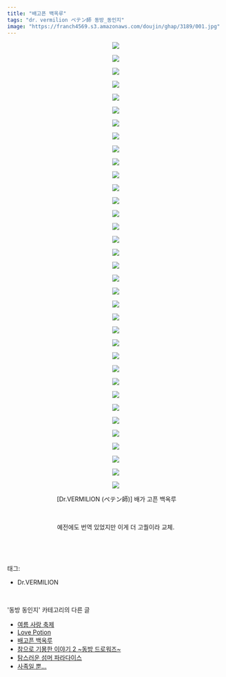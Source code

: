 ```yaml
---
title: "배고픈 백옥루"
tags: "dr．vermilion ペテン師 동방_동인지"
image: "https://franch4569.s3.amazonaws.com/doujin/ghap/3189/001.jpg"
---
```

<div class="article">
<p style="text-align: center; clear: none; float: none;"><img src="{{ site.imgserver2 }}/ghap/3189/001.jpg"/></p>
<p style="text-align: center; clear: none; float: none;"><img src="{{ site.imgserver2 }}/ghap/3189/002.jpg"/></p>
<p style="text-align: center; clear: none; float: none;"><img src="{{ site.imgserver2 }}/ghap/3189/003.jpg"/></p>
<p style="text-align: center; clear: none; float: none;"><img src="{{ site.imgserver2 }}/ghap/3189/004.jpg"/></p>
<p style="text-align: center; clear: none; float: none;"><img src="{{ site.imgserver2 }}/ghap/3189/005.jpg"/></p>
<p style="text-align: center; clear: none; float: none;"><img src="{{ site.imgserver2 }}/ghap/3189/006.jpg"/></p>
<p style="text-align: center; clear: none; float: none;"><img src="{{ site.imgserver2 }}/ghap/3189/007.jpg"/></p>
<p style="text-align: center; clear: none; float: none;"><img src="{{ site.imgserver2 }}/ghap/3189/008.jpg"/></p>
<p style="text-align: center; clear: none; float: none;"><img src="{{ site.imgserver2 }}/ghap/3189/009.jpg"/></p>
<p style="text-align: center; clear: none; float: none;"><img src="{{ site.imgserver2 }}/ghap/3189/010.jpg"/></p>
<p style="text-align: center; clear: none; float: none;"><img src="{{ site.imgserver2 }}/ghap/3189/011.jpg"/></p>
<p style="text-align: center; clear: none; float: none;"><img src="{{ site.imgserver2 }}/ghap/3189/012.jpg"/></p>
<p style="text-align: center; clear: none; float: none;"><img src="{{ site.imgserver2 }}/ghap/3189/013.jpg"/></p>
<p style="text-align: center; clear: none; float: none;"><img src="{{ site.imgserver2 }}/ghap/3189/014.jpg"/></p>
<p style="text-align: center; clear: none; float: none;"><img src="{{ site.imgserver2 }}/ghap/3189/015.jpg"/></p>
<p style="text-align: center; clear: none; float: none;"><img src="{{ site.imgserver2 }}/ghap/3189/016.jpg"/></p>
<p style="text-align: center; clear: none; float: none;"><img src="{{ site.imgserver2 }}/ghap/3189/017.jpg"/></p>
<p style="text-align: center; clear: none; float: none;"><img src="{{ site.imgserver2 }}/ghap/3189/018.jpg"/></p>
<p style="text-align: center; clear: none; float: none;"><img src="{{ site.imgserver2 }}/ghap/3189/019.jpg"/></p>
<p style="text-align: center; clear: none; float: none;"><img src="{{ site.imgserver2 }}/ghap/3189/020.jpg"/></p>
<p style="text-align: center; clear: none; float: none;"><img src="{{ site.imgserver2 }}/ghap/3189/021.jpg"/></p>
<p style="text-align: center; clear: none; float: none;"><img src="{{ site.imgserver2 }}/ghap/3189/022.jpg"/></p>
<p style="text-align: center; clear: none; float: none;"><img src="{{ site.imgserver2 }}/ghap/3189/023.jpg"/></p>
<p style="text-align: center; clear: none; float: none;"><img src="{{ site.imgserver2 }}/ghap/3189/024.jpg"/></p>
<p style="text-align: center; clear: none; float: none;"><img src="{{ site.imgserver2 }}/ghap/3189/025.jpg"/></p>
<p style="text-align: center; clear: none; float: none;"><img src="{{ site.imgserver2 }}/ghap/3189/026.jpg"/></p>
<p style="text-align: center; clear: none; float: none;"><img src="{{ site.imgserver2 }}/ghap/3189/027.jpg"/></p>
<p style="text-align: center; clear: none; float: none;"><img src="{{ site.imgserver2 }}/ghap/3189/028.jpg"/></p>
<p style="text-align: center; clear: none; float: none;"><img src="{{ site.imgserver2 }}/ghap/3189/029.jpg"/></p>
<p style="text-align: center; clear: none; float: none;"><img src="{{ site.imgserver2 }}/ghap/3189/030.jpg"/></p>
<p style="text-align: center; clear: none; float: none;"><img src="{{ site.imgserver2 }}/ghap/3189/031.jpg"/></p>
<p style="text-align: center; clear: none; float: none;"><img src="{{ site.imgserver2 }}/ghap/3189/032.jpg"/></p>
<p style="text-align: center; clear: none; float: none;"><img src="{{ site.imgserver2 }}/ghap/3189/033.jpg"/></p>
<p style="text-align: center; clear: none; float: none;"><img src="{{ site.imgserver2 }}/ghap/3189/034.jpg"/></p>
<p style="text-align: center; clear: none; float: none;"><img src="{{ site.imgserver2 }}/ghap/3189/035.jpg"/></p>
<p style="text-align: center; clear: none; float: none;"> [Dr.VERMILION (ペテン師)] 배가 고픈 백옥루</p>
<p style="text-align: center; clear: none; float: none;"><br/></p>
<p style="text-align: center; clear: none; float: none;">예전에도 번역 있었지만 이게 더 고퀄이라 교체.</p>
<p><br/></p>
</div><br/>
<div class="tagTrail">
<p>태그: </p>
<ul>
<li>Dr.VERMILION</li>
</ul>
</div><br/>
<div class="another">
<p>'동방 동인지' 카테고리의 다른 글</p>
<ul>
<li><a href="/ghap_3191">여름 사랑 축제</a></li>
<li><a href="/ghap_3190">Love Potion</a></li>
<li><a href="/ghap_3189">배고픈 백옥루</a></li>
<li><a href="/ghap_3188">참으로 기묭한 이야기 2 ~동방 드로워즈~</a></li>
<li><a href="/ghap_3187">탐스러운 섬머 파라다이스</a></li>
<li><a href="/ghap_3186">사족일 뿐...</a></li>
</ul>
</div><br/>
<div class="cb_module cb_fluid">
<div class="cb_wrt cb_profile">
</div><!-- commentList close -->
</div><br/>
